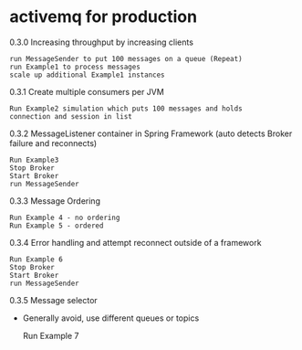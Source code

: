# activemq for production

0.3.0 Increasing throughput by increasing clients

    run MessageSender to put 100 messages on a queue (Repeat)
    run Example1 to process messages
    scale up additional Example1 instances

0.3.1 Create multiple consumers per JVM

    Run Example2 simulation which puts 100 messages and holds 
    connection and session in list 

0.3.2 MessageListener container in Spring Framework (auto detects Broker failure and reconnects)

    Run Example3
    Stop Broker
    Start Broker
    run MessageSender 

0.3.3 Message Ordering

    Run Example 4 - no ordering
    Run Example 5 - ordered
    
0.3.4 Error handling and attempt reconnect outside of a framework

    Run Example 6
    Stop Broker
    Start Broker
    run MessageSender

0.3.5 Message selector 
* Generally avoid, use different queues or topics

    Run Example 7

    
    
 
